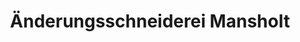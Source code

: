---
title: "Änderungsschneiderei Mansholt"
url: /apen/aenderungsschneiderei-mansholt/
shop: Schneiderei
---